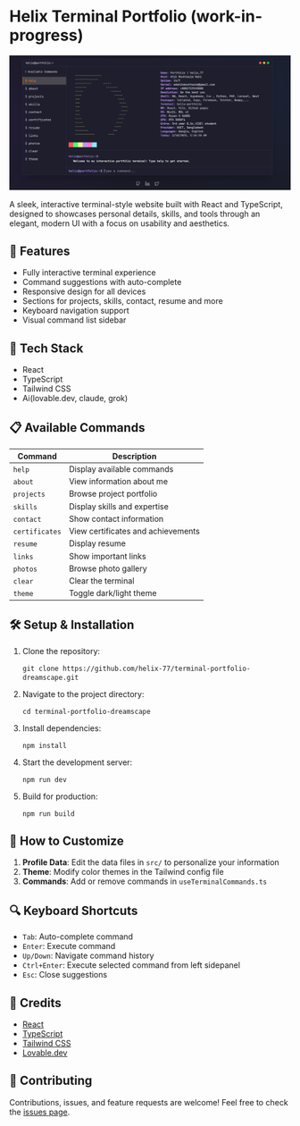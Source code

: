# Helix Terminal Portfolio (work-in-progress)

![Terminal Preview](public/preview.png)


A sleek, interactive terminal-style website built with React and TypeScript, designed to showcases personal details, skills, and tools through an elegant, modern UI with a focus on usability and aesthetics.

## 🚀 Features

- Fully interactive terminal experience
- Command suggestions with auto-complete
- Responsive design for all devices
- Sections for projects, skills, contact, resume and more
- Keyboard navigation support
- Visual command list sidebar

## 🧰 Tech Stack

- React
- TypeScript
- Tailwind CSS
- Ai(lovable.dev, claude, grok)

## 📋 Available Commands

| Command | Description |
|---------|-------------|
| `help` | Display available commands |
| `about` | View information about me |
| `projects` | Browse project portfolio |
| `skills` | Display skills and expertise |
| `contact` | Show contact information |
| `certificates` | View certificates and achievements |
| `resume` | Display resume |
| `links` | Show important links |
| `photos` | Browse photo gallery |
| `clear` | Clear the terminal |
| `theme` | Toggle dark/light theme |

## 🛠️ Setup & Installation

1. Clone the repository:
   ```
   git clone https://github.com/helix-77/terminal-portfolio-dreamscape.git
   ```

2. Navigate to the project directory:
   ```
   cd terminal-portfolio-dreamscape
   ```

3. Install dependencies:
   ```
   npm install
   ```

4. Start the development server:
   ```
   npm run dev
   ```

5. Build for production:
   ```
   npm run build
   ```

## 🎯 How to Customize

1. **Profile Data**: Edit the data files in `src/` to personalize your information
2. **Theme**: Modify color themes in the Tailwind config file
3. **Commands**: Add or remove commands in `useTerminalCommands.ts`


## 🔍 Keyboard Shortcuts

- `Tab`: Auto-complete command
- `Enter`: Execute command
- `Up/Down`: Navigate command history
- `Ctrl+Enter`: Execute selected command from left sidepanel
- `Esc`: Close suggestions


## 🙏 Credits

- [React](https://reactjs.org/)
- [TypeScript](https://www.typescriptlang.org/)
- [Tailwind CSS](https://tailwindcss.com/)
- [Lovable.dev](https://lovable.dev)

## 🤝 Contributing

Contributions, issues, and feature requests are welcome! Feel free to check the [issues page](https://github.com/yourusername/terminal-portfolio/issues).
